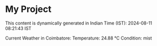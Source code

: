 # My Project

This content is dynamically generated in Indian Time (IST): 2024-08-11 08:21:43 IST


Current Weather in Coimbatore:
Temperature: 24.88 °C
Condition: mist
